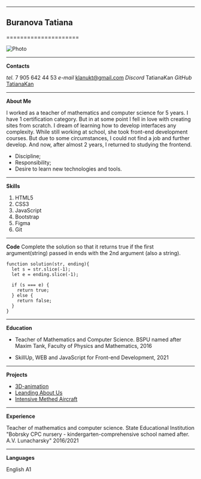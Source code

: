 **********************
## Buranova Tatiana
=====================

![Photo](avatar.jpg)

**********************
**Contacts**

*tel.* 7 905 642 44 53
*e-mail* [klanukt@gmail.com](klanukt@gmail.com)
*Discord* TatianaKan
*GitHub* [TatianaKan](https://github.com/TatianaKan)

**********************
**About Me**

I worked as a teacher of mathematics and computer science for 5 years. I have 1 certification category. But in at some point I fell in love with creating sites from scratch. I dream of learning how to develop interfaces any complexity.
While still working at school, she took front-end development courses. But due to some circumstances, I could not find a job and further develop. And now, after almost 2 years, I returned to studying the frontend.

+ Discipline;   
+ Responsibility;   
+ Desire to learn new technologies and tools.   

************************
**Skills**

1. HTML5
2. CSS3
3. JavaScript
4. Bootstrap
5. Figma
6. Git

************************
**Code**
Complete the solution so that it returns true if the first argument(string) passed in ends with the 2nd argument (also a string).

```
function solution(str, ending){
  let s = str.slice(-1);
  let e = ending.slice(-1);
  
  if (s === e) {
    return true;
  } else {
    return false;
  }
}
```

************************
**Education**

- Teacher of Mathematics and Computer Science. BSPU named after Maxim Tank, Faculty of Physics and Mathematics, 2016

- SkillUp, WEB and JavaScript for Front-end Development, 2021

***********************
**Projects**

+ [3D-animation](https://tatianakan.github.io/3d-animation/)
+ [Leanding About Us](https://tatianakan.github.io/AboutSmooth/)
+ [Intensive Methed Aircraft](https://tatianakan.github.io/ME_RegistrationAircraft/)


***********************
**Experience**

Teacher of mathematics and computer science. State Educational Institution "Bobrsky CPC nursery - kindergarten-comprehensive school named after. A.V. Lunacharsky" 2016/2021

***********************
**Languages**

English A1